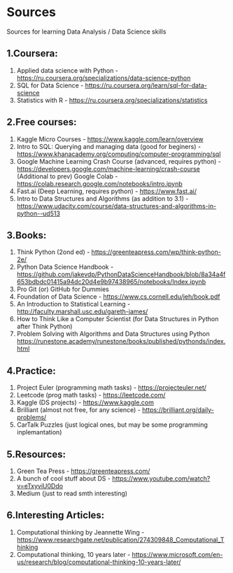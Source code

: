 # Sources
Sources for learning Data Analysis / Data Science skills
## 1.Coursera:
1. Applied data science with Python - https://ru.coursera.org/specializations/data-science-python
2. SQL for Data Science - https://ru.coursera.org/learn/sql-for-data-science
3. Statistics with R - https://ru.coursera.org/specializations/statistics
## 2.Free courses:
1. Kaggle Micro Courses - https://www.kaggle.com/learn/overview
2. Intro to SQL: Querying and managing data (good for beginers) - https://www.khanacademy.org/computing/computer-programming/sql
3. Google Machine Learning Crash Course (advanced, requires python) - https://developers.google.com/machine-learning/crash-course
   (Additional to prev) Google Colab - https://colab.research.google.com/notebooks/intro.ipynb
3. Fast.ai (Deep Learning, requires python) - https://www.fast.ai/
4. Intro to Data Structures and Algorithms (as addition to 3.1) - https://www.udacity.com/course/data-structures-and-algorithms-in-python--ud513
## 3.Books:
1. Think Python (2ond ed) - https://greenteapress.com/wp/think-python-2e/
2. Python Data Science Handbook - https://github.com/jakevdp/PythonDataScienceHandbook/blob/8a34a4f653bdbdc01415a94dc20d4e9b97438965/notebooks/Index.ipynb
3. Pro Git (or) GitHub for Dummies
4. Foundation of Data Science - https://www.cs.cornell.edu/jeh/book.pdf
5. An Introduction to Statistical Learning - http://faculty.marshall.usc.edu/gareth-james/
6. How to Think Like a Computer Scientist (for Data Structures in Python after Think Python)
7. Problem Solving with Algorithms and Data Structures using Python https://runestone.academy/runestone/books/published/pythonds/index.html
## 4.Practice:
1. Project Euler (programming math tasks) - https://projecteuler.net/
2. Leetcode (prog math tasks) - https://leetcode.com/
3. Kaggle (DS projects) - https://www.kaggle.com
4. Brilliant (almost not free, for any science) - https://brilliant.org/daily-problems/
5. CarTalk Puzzles (just logical ones, but may be some programming inplemantation)
## 5.Resources:
1. Green Tea Press - https://greenteapress.com/
2. A bunch of cool stuff about DS - https://www.youtube.com/watch?v=eTxyviU0Ddo 
3. Medium (just to read smth interesting)
## 6.Interesting Articles:
1. Computational thinking by Jeannette Wing - https://www.researchgate.net/publication/274309848_Computational_Thinking
2. Computational thinking, 10 years later - https://www.microsoft.com/en-us/research/blog/computational-thinking-10-years-later/
